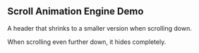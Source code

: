 ## Scroll Animation Engine Demo

A header that shrinks to a smaller version when scrolling down.

When scrolling even further down, it hides completely.
